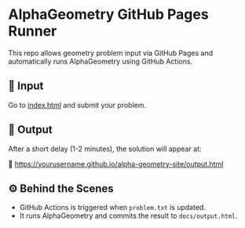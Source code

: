 # AlphaGeometry GitHub Pages Runner

This repo allows geometry problem input via GitHub Pages and automatically runs AlphaGeometry using GitHub Actions.

## 📝 Input

Go to [index.html](https://yourusername.github.io/alpha-geometry-site/) and submit your problem.

## 🧠 Output

After a short delay (1-2 minutes), the solution will appear at:

📄 https://yourusername.github.io/alpha-geometry-site/output.html

## ⚙️ Behind the Scenes

- GitHub Actions is triggered when `problem.txt` is updated.
- It runs AlphaGeometry and commits the result to `docs/output.html`.